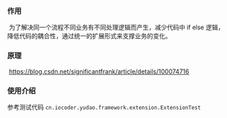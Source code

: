 ### 作用

​ 为了解决同一个流程不同业务有不同处理逻辑而产生，减少代码中 if else 逻辑，降低代码的耦合性，通过统一的扩展形式来支撑业务的变化。

### 原理

​        https://blog.csdn.net/significantfrank/article/details/100074716

### 使用介绍

参考测试代码 `cn.iocoder.yudao.framework.extension.ExtensionTest`

 




